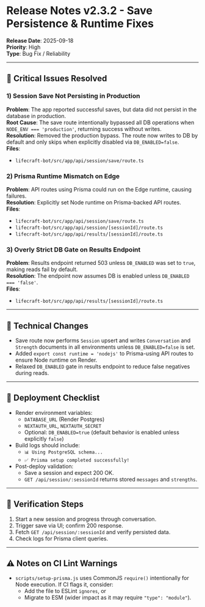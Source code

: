 # Release Notes v2.3.2 - Save Persistence & Runtime Fixes

**Release Date**: 2025-09-18  
**Priority**: High  
**Type**: Bug Fix / Reliability

---

## 🚨 Critical Issues Resolved

### 1) Session Save Not Persisting in Production
**Problem**: The app reported successful saves, but data did not persist in the database in production.  
**Root Cause**: The save route intentionally bypassed all DB operations when `NODE_ENV === 'production'`, returning success without writes.  
**Resolution**: Removed the production bypass. The route now writes to DB by default and only skips when explicitly disabled via `DB_ENABLED=false`.  
**Files**:  
- `lifecraft-bot/src/app/api/session/save/route.ts`

### 2) Prisma Runtime Mismatch on Edge
**Problem**: API routes using Prisma could run on the Edge runtime, causing failures.  
**Resolution**: Explicitly set Node runtime on Prisma-backed API routes.  
**Files**:
- `lifecraft-bot/src/app/api/session/save/route.ts`  
- `lifecraft-bot/src/app/api/session/[sessionId]/route.ts`  
- `lifecraft-bot/src/app/api/results/[sessionId]/route.ts`

### 3) Overly Strict DB Gate on Results Endpoint
**Problem**: Results endpoint returned 503 unless `DB_ENABLED` was set to `true`, making reads fail by default.  
**Resolution**: The endpoint now assumes DB is enabled unless `DB_ENABLED === 'false'`.  
**Files**:  
- `lifecraft-bot/src/app/api/results/[sessionId]/route.ts`

---

## 🔧 Technical Changes

- Save route now performs `Session` upsert and writes `Conversation` and `Strength` documents in all environments unless `DB_ENABLED=false` is set.  
- Added `export const runtime = 'nodejs'` to Prisma-using API routes to ensure Node runtime on Render.  
- Relaxed `DB_ENABLED` gate in results endpoint to reduce false negatives during reads.

---

## 🚀 Deployment Checklist

- Render environment variables:
  - `DATABASE_URL` (Render Postgres)
  - `NEXTAUTH_URL`, `NEXTAUTH_SECRET`
  - Optional: `DB_ENABLED=true` (default behavior is enabled unless explicitly `false`)
- Build logs should include:
  - `📊 Using PostgreSQL schema...`
  - `✅ Prisma setup completed successfully!`
- Post-deploy validation:
  - Save a session and expect 200 OK.
  - `GET /api/session/:sessionId` returns stored `messages` and `strengths`.

---

## 🧪 Verification Steps

1. Start a new session and progress through conversation.  
2. Trigger save via UI; confirm 200 response.  
3. Fetch `GET /api/session/:sessionId` and verify persisted data.  
4. Check logs for Prisma client queries.

---

## ⚠️ Notes on CI Lint Warnings

- `scripts/setup-prisma.js` uses CommonJS `require()` intentionally for Node execution. If CI flags it, consider:
  - Add the file to ESLint `ignores`, or
  - Migrate to ESM (wider impact as it may require `"type": "module"`).

